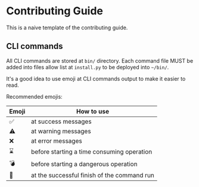 # Contributing Guide

This is a naive template of the contributing guide.

## CLI commands

All CLI commands are stored at `bin/` directory. Each command file MUST be added into files allow list at `install.py` to be deployed into `~/bin/`.

It's a good idea to use emoji at CLI commands output to make it easier to read.

Recommended emojis:

| Emoji  | How to use  |
| ------ | ------------ |
| ✅  | at success messages  |
| ⚠️  | at warning messages  |
| ❌  | at error messages  |
| ⌛️  | before starting a time consuming operation  |
| 💣  | before starting a dangerous operation  |
| 🏁  | at the successful finish of the command run  |
